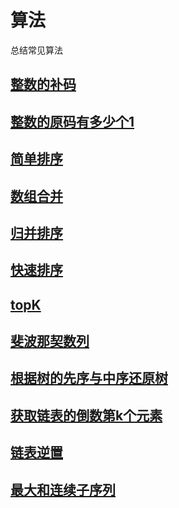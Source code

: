 # 算法 

总结常见算法

## [整数的补码](https://github.com/fizzse/algorithm/blob/master/bitmap.c)

## [整数的原码有多少个1](https://github.com/fizzse/algorithm/blob/master/1.go)

## [简单排序](https://github.com/fizzse/algorithm/blob/master/simple_sort.go) 

## [数组合并](https://github.com/fizzse/algorithm/blob/master/array_merge.go) 

## [归并排序](https://github.com/fizzse/algorithm/blob/master/merge_sort.go) 

## [快速排序](https://github.com/fizzse/algorithm/blob/master/quick_sort.go) 

## [topK]() 

## [斐波那契数列](https://github.com/fizzse/algorithm/blob/master/fibonacci.go) 

## [根据树的先序与中序还原树](https://github.com/fizzse/algorithm/blob/master/tree.go)

## [获取链表的倒数第k个元素](https://github.com/fizzse/algorithm/blob/master/list_find.go)

## [链表逆置](https://github.com/fizzse/algorithm/blob/master/list_reverse.go)

## [最大和连续子序列](https://github.com/fizzse/algorithm/blob/master/sub_max_array.go)
